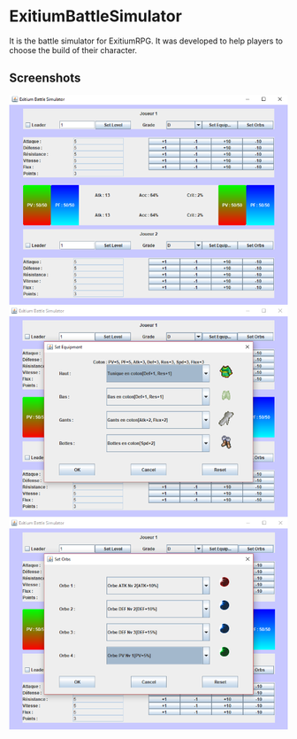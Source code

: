 # ExitiumBattleSimulator
It is the battle simulator for ExitiumRPG. It was developed to help players to choose the build of their character.

## Screenshots

![Screen 1](docs/screen1.png)
![Screen 2](docs/screen2.png)
![Screen 3](docs/screen3.png)